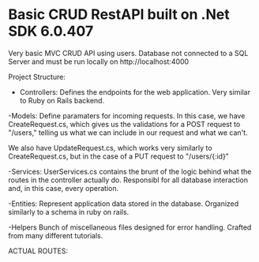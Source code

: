 # Basic CRUD RestAPI built on .Net SDK 6.0.407

Very basic MVC CRUD API using users. Database not connected to a SQL Server and must be run locally on http://localhost:4000

Project Structure:

- Controllers: 
Defines the endpoints for the web application. Very similar to Ruby on Rails backend.

-Models:
Define paramaters for incoming requests.
In this case, we have CreateRequest.cs, which gives us the validations for a POST request to "/users," telling us what we can include in our request and what we can't.

We also have UpdateRequest.cs, which works very similarly to CreateRequest.cs, but in the case of a PUT request to "/users/{:id}"

-Services:
UserServices.cs contains the brunt of the logic behind what the routes in the controller actually do. Responsibl
for all database interaction and, in this case, every operation.

-Entities:
Represent application data stored in the database. Organized similarly to a schema in ruby on rails.

-Helpers
Bunch of miscellaneous files designed for error handling. Crafted from many different tutorials.

ACTUAL ROUTES:





